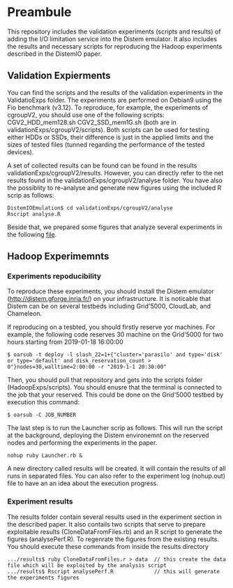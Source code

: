 # Preambule
This repository includes the validation experiments (scripts and results) of adding the I/O limitation service into the Distem emulator. It also includes the results and necessary scripts for reproducing the Hadoop experiments described in the DistemIO paper.

## Validation Expierments
You can find the scripts and the results of the validation experiments in the ValidatioExps folder. The experiments are performed on Debian9 using the Fio benchmark (v3.12). To reproduce, for example, the experiments of cgroupV2, you should use one of the following scripts: CGV2_HDD_mem128.sh CGV2_SSD_mem1G.sh (both are in validationExps/cgroupV2/scripts). Both scripts can be used for testing either HDDs or SSDs, their difference is just in the applied limits and the sizes of tested files (tunned regarding the performance of the tested devices). 

A set of collected results can be found can be found in the results validationExps/cgroupV2/results. However, you can directly refer to the net results found in the validationExps/cgroupV2/analyse folder. You have also the possiblity to re-analyse and generate new figures using the included R scrip as follows: 

```
DistemIOEmulation$ cd validationExps/cgroupV2/analyse
Rscript analyse.R 
```

Beside that, we prepared some figures that analyze several experiments in the following [file](validationExps/cgroupV2/sync_mmap.pdf).




## Hadoop Experimemnts

### Experiments repoducibility
To reproduce these experiments, you should install the Distem emulator (http://distem.gforge.inria.fr/) on your infrastructure. It is noticable that Distem can be on several testbeds including Grid'5000, CloudLab, and Chameleon. 

If reproducing on a tesbted, you should firstly reserve yor machines. For example, the following code reserves 30 machine on the Grid'5000 for two hours starting from 2019-01-18 16:00:00

```
$ oarsub -t deploy -l slash_22=1+{"cluster='parasilo' and type='disk' or type='default' and disk_reservation_count > 0"}nodes=30,walltime=2:00:00 -r "2019-1-1 20:30:00"

```

Then, you should pull that repository and gets into the scripts folder (HadoopExps/scripts). You should enusre that the terminal is connected to the job that your reserved. This could be done on the Grid'5000 testbed by execution this command: 

```
$ oarsub -C JOB_NUMBER
```

The last step is to run the Launcher scrip as follows. This will run the script at the background, deploying the Distem environemnt on the reserved nodes and performing the experiments in the paper. 

```
nohup ruby Launcher.rb & 
```

A new directory called results will be created. It will contain the results of all runs in separated files. You can also refer to the experiment log (nohup.out) file to have an an idea about the execution progress. 





### Experiment results
The results folder contain several results used in the experiment section in the described paper. It also contails two scripts that serve to prepare exploitable results (CloneDataFromFiles.rb) and an R script to generate the figures (analysePerf.R). To regenrate the figures from the existing results. You should execute these commands from inside the results directory

```
.../results$ ruby CloneDataFromFiles.r > data  // this create the data file which will be exploited by the analysis script
.../results$ Rscript analysePerf.R             // this will generate the experiments figures
``` 








